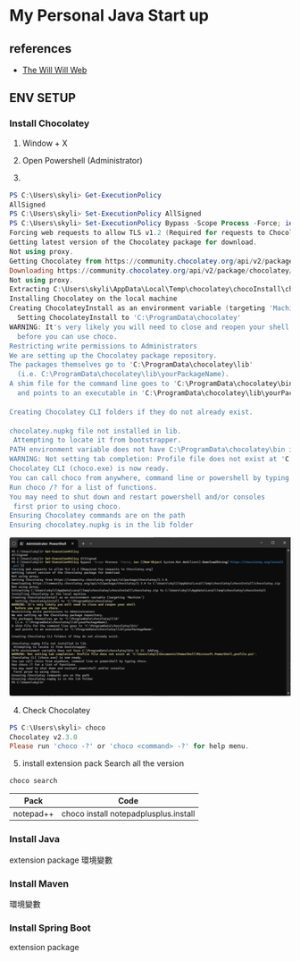 # My Personal Java Start up
## references
- [The Will Will Web](https://blog.miniasp.com/post/2021/08/04/Developing-Java-Spring-Boot-in-Visual-Studio-Code)
## ENV SETUP
### Install Chocolatey
1. Window + X

2. Open Powershell (Administrator)

3. 
```Powershell
PS C:\Users\skyli> Get-ExecutionPolicy
AllSigned
PS C:\Users\skyli> Set-ExecutionPolicy AllSigned
PS C:\Users\skyli> Set-ExecutionPolicy Bypass -Scope Process -Force; iex ((New-Object System.Net.WebClient).DownloadString('https://chocolatey.org/install.ps1'))
Forcing web requests to allow TLS v1.2 (Required for requests to Chocolatey.org)
Getting latest version of the Chocolatey package for download.
Not using proxy.
Getting Chocolatey from https://community.chocolatey.org/api/v2/package/chocolatey/2.3.0.
Downloading https://community.chocolatey.org/api/v2/package/chocolatey/2.3.0 to C:\Users\skyli\AppData\Local\Temp\chocolatey\chocoInstall\chocolatey.zip
Not using proxy.
Extracting C:\Users\skyli\AppData\Local\Temp\chocolatey\chocoInstall\chocolatey.zip to C:\Users\skyli\AppData\Local\Temp\chocolatey\chocoInstall
Installing Chocolatey on the local machine
Creating ChocolateyInstall as an environment variable (targeting 'Machine')
  Setting ChocolateyInstall to 'C:\ProgramData\chocolatey'
WARNING: It's very likely you will need to close and reopen your shell
  before you can use choco.
Restricting write permissions to Administrators
We are setting up the Chocolatey package repository.
The packages themselves go to 'C:\ProgramData\chocolatey\lib'
  (i.e. C:\ProgramData\chocolatey\lib\yourPackageName).
A shim file for the command line goes to 'C:\ProgramData\chocolatey\bin'
  and points to an executable in 'C:\ProgramData\chocolatey\lib\yourPackageName'.

Creating Chocolatey CLI folders if they do not already exist.

chocolatey.nupkg file not installed in lib.
 Attempting to locate it from bootstrapper.
PATH environment variable does not have C:\ProgramData\chocolatey\bin in it. Adding...
WARNING: Not setting tab completion: Profile file does not exist at 'C:\Users\skyli\Documents\PowerShell\Microsoft.PowerShell_profile.ps1'.
Chocolatey CLI (choco.exe) is now ready.
You can call choco from anywhere, command line or powershell by typing choco.
Run choco /? for a list of functions.
You may need to shut down and restart powershell and/or consoles
 first prior to using choco.
Ensuring Chocolatey commands are on the path
Ensuring chocolatey.nupkg is in the lib folder
```
![image](./DownloadChoco.png)

4. Check Chocolatey
```powershell
PS C:\Users\skyli> choco
Chocolatey v2.3.0
Please run 'choco -?' or 'choco <command> -?' for help menu.
```

5. install extension pack
Search all the version 
```powershell
choco search
```
|Pack|Code|
|:-:|:-:|
|notepad++|choco install notepadplusplus.install|

### Install Java
extension package
環境變數
### Install Maven
環境變數
### Install Spring Boot
extension package

